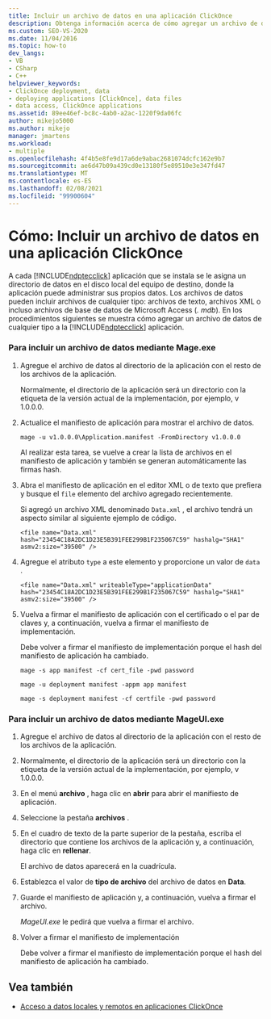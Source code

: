 ```yaml
---
title: Incluir un archivo de datos en una aplicación ClickOnce
description: Obtenga información acerca de cómo agregar un archivo de datos de cualquier tipo en la aplicación ClickOnce para almacenarlo en un directorio de datos en el disco local del equipo de destino.
ms.custom: SEO-VS-2020
ms.date: 11/04/2016
ms.topic: how-to
dev_langs:
- VB
- CSharp
- C++
helpviewer_keywords:
- ClickOnce deployment, data
- deploying applications [ClickOnce], data files
- data access, ClickOnce applications
ms.assetid: 89ee46ef-bc8c-4ab0-a2ac-1220f9da06fc
author: mikejo5000
ms.author: mikejo
manager: jmartens
ms.workload:
- multiple
ms.openlocfilehash: 4f4b5e8fe9d17a6de9abac2681074dcfc162e9b7
ms.sourcegitcommit: ae6d47b09a439cd0e13180f5e89510e3e347fd47
ms.translationtype: MT
ms.contentlocale: es-ES
ms.lasthandoff: 02/08/2021
ms.locfileid: "99900604"
---
```

# <a name="how-to-include-a-data-file-in-a-clickonce-application"></a>Cómo: Incluir un archivo de datos en una aplicación ClickOnce
A cada [!INCLUDE[ndptecclick](../deployment/includes/ndptecclick_md.md)] aplicación que se instala se le asigna un directorio de datos en el disco local del equipo de destino, donde la aplicación puede administrar sus propios datos. Los archivos de datos pueden incluir archivos de cualquier tipo: archivos de texto, archivos XML o incluso archivos de base de datos de Microsoft Access (*. mdb*). En los procedimientos siguientes se muestra cómo agregar un archivo de datos de cualquier tipo a la [!INCLUDE[ndptecclick](../deployment/includes/ndptecclick_md.md)] aplicación.

### <a name="to-include-a-data-file-by-using-mageexe"></a>Para incluir un archivo de datos mediante Mage.exe

1. Agregue el archivo de datos al directorio de la aplicación con el resto de los archivos de la aplicación.

    Normalmente, el directorio de la aplicación será un directorio con la etiqueta de la versión actual de la implementación, por ejemplo, v 1.0.0.0.

2. Actualice el manifiesto de aplicación para mostrar el archivo de datos.

    `mage -u v1.0.0.0\Application.manifest -FromDirectory v1.0.0.0`

    Al realizar esta tarea, se vuelve a crear la lista de archivos en el manifiesto de aplicación y también se generan automáticamente las firmas hash.

3. Abra el manifiesto de aplicación en el editor XML o de texto que prefiera y busque el `file` elemento del archivo agregado recientemente.

    Si agregó un archivo XML denominado `Data.xml` , el archivo tendrá un aspecto similar al siguiente ejemplo de código.

   `<file name="Data.xml" hash="23454C18A2DC1D23E5B391FEE299B1F235067C59" hashalg="SHA1" asmv2:size="39500" />`

4. Agregue el atributo `type` a este elemento y proporcione un valor de `data` .

   `<file name="Data.xml" writeableType="applicationData" hash="23454C18A2DC1D23E5B391FEE299B1F235067C59" hashalg="SHA1" asmv2:size="39500" />`

5. Vuelva a firmar el manifiesto de aplicación con el certificado o el par de claves y, a continuación, vuelva a firmar el manifiesto de implementación.

    Debe volver a firmar el manifiesto de implementación porque el hash del manifiesto de aplicación ha cambiado.

    `mage -s app manifest -cf cert_file -pwd password`

    `mage -u deployment manifest -appm app manifest`

    `mage -s deployment manifest -cf certfile -pwd password`

### <a name="to-include-a-data-file-by-using-mageuiexe"></a>Para incluir un archivo de datos mediante MageUI.exe

1. Agregue el archivo de datos al directorio de la aplicación con el resto de los archivos de la aplicación.

2. Normalmente, el directorio de la aplicación será un directorio con la etiqueta de la versión actual de la implementación, por ejemplo, v 1.0.0.0.

3. En el menú **archivo** , haga clic en **abrir** para abrir el manifiesto de aplicación.

4. Seleccione la pestaña **archivos** .

5. En el cuadro de texto de la parte superior de la pestaña, escriba el directorio que contiene los archivos de la aplicación y, a continuación, haga clic en **rellenar**.

     El archivo de datos aparecerá en la cuadrícula.

6. Establezca el valor de **tipo de archivo** del archivo de datos en **Data**.

7. Guarde el manifiesto de aplicación y, a continuación, vuelva a firmar el archivo.

     *MageUI.exe* le pedirá que vuelva a firmar el archivo.

8. Volver a firmar el manifiesto de implementación

     Debe volver a firmar el manifiesto de implementación porque el hash del manifiesto de aplicación ha cambiado.

## <a name="see-also"></a>Vea también
- [Acceso a datos locales y remotos en aplicaciones ClickOnce](../deployment/accessing-local-and-remote-data-in-clickonce-applications.md)